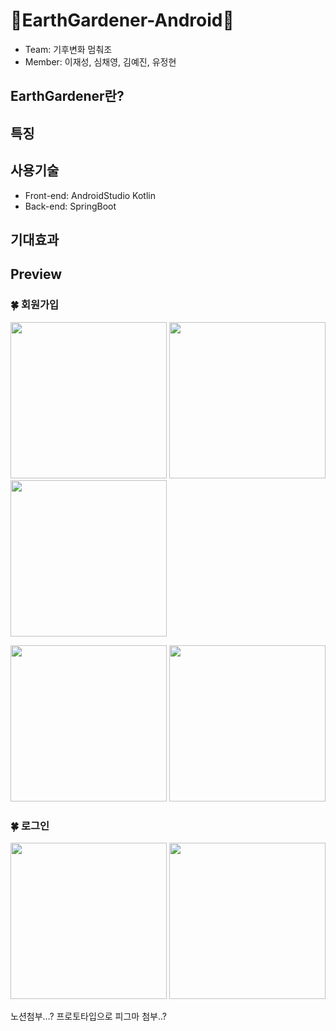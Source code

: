 # 🌳EarthGardener-Android🌳
- Team: 기후변화 멈춰조
- Member: 이재성, 심채영, 김예진, 유정현

## EarthGardener란?

## 특징

## 사용기술
- Front-end: AndroidStudio Kotlin
- Back-end: SpringBoot

## 기대효과


## Preview
### 🍀 회원가입

<img src = "https://user-images.githubusercontent.com/81751105/152607213-12718982-25e8-4ac1-b371-d4dfcdda1a1f.png" width = 250>      <img src = "https://user-images.githubusercontent.com/81751105/152607626-a531d503-ef58-44f9-9fa4-ff4104d43277.png" width = 250>      <img src = "https://user-images.githubusercontent.com/81751105/152607619-4c9c28b9-35b4-4f8a-a738-8d8328752c3a.png" width = 250>

<img src = "https://user-images.githubusercontent.com/81751105/152607931-de1519d4-19aa-427e-8fbd-4dc579a0eeeb.png" width = 250>      <img src = "https://user-images.githubusercontent.com/81751105/152608054-ee8b5c8f-d521-4e7d-8c54-436814556fce.png" width = 250>



### 🍀 로그인
<img src = "https://user-images.githubusercontent.com/81751105/152608279-bc2620b6-56d9-48f9-86f8-fa30d21aff0f.png" width = 250>      <img src = "https://user-images.githubusercontent.com/81751105/152608286-94faf5ed-6436-451c-b3e4-d21de96a6055.png" width = 250> 


노션첨부...?
프로토타입으로 피그마 첨부..?
